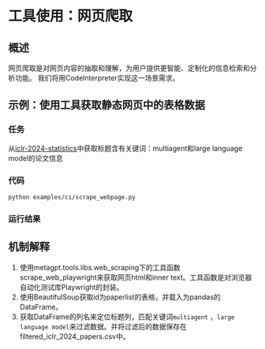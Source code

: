 # 工具使用：网页爬取

## 概述

网页爬取是对网页内容的抽取和理解，为用户提供更智能、定制化的信息检索和分析功能。 我们将用CodeInterpreter实现这一场景需求。

## 示例：使用工具获取静态网页中的表格数据

### 任务

从[iclr-2024-statistics](https://papercopilot.com/statistics/iclr-statistics/iclr-2024-statistics/)中获取标题含有关键词：multiagent和large language model的论文信息

### 代码

```bash
python examples/ci/scrape_webpage.py
```

### 运行结果

## 机制解释

1. 使用metagpt.tools.libs.web_scraping下的工具函数scrape_web_playwright来获取网页html和inner text。工具函数是对浏览器自动化测试库Playwright的封装。
2. 使用BeautifulSoup获取id为paperlist的表格，并载入为pandas的DataFrame。
3. 获取DataFrame的列名来定位标题列，匹配关键词`multiagent` ，`large language model`来过滤数据。并将过滤后的数据保存在filtered_iclr_2024_papers.csv中。
